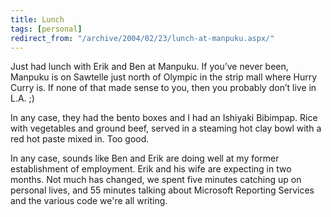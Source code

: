 ```yaml
---
title: Lunch
tags: [personal]
redirect_from: "/archive/2004/02/23/lunch-at-manpuku.aspx/"
---
```


Just had lunch with Erik and Ben at Manpuku. If you’ve never been,
Manpuku is on Sawtelle just north of Olympic in the strip mall where
Hurry Curry is. If none of that made sense to you, then you probably
don’t live in L.A. ;)

In any case, they had the bento boxes and I had an Ishiyaki Bibimpap.
Rice with vegetables and ground beef, served in a steaming hot clay bowl
with a red hot paste mixed in. Too good.

In any case, sounds like Ben and Erik are doing well at my former
establishment of employment. Erik and his wife are expecting in two
months. Not much has changed, we spent five minutes catching up on
personal lives, and 55 minutes talking about Microsoft Reporting
Services and the various code we're all writing.


